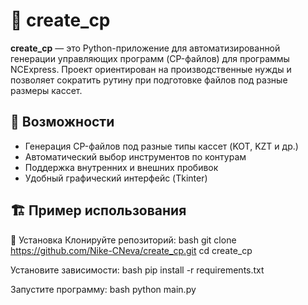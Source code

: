# 🧾 create_cp

**create_cp** — это Python-приложение для автоматизированной генерации управляющих программ (CP-файлов) для программы NCExpress.
Проект ориентирован на производственные нужды и позволяет сократить рутину при подготовке файлов под разные размеры кассет.

## 🚀 Возможности

- Генерация CP-файлов под разные типы кассет (KOT, KZT и др.)
- Автоматический выбор инструментов по контурам
- Поддержка внутренних и внешних пробивок
- Удобный графический интерфейс (Tkinter)

## 🏗 Пример использования
🔧 Установка
Клонируйте репозиторий:
bash
git clone https://github.com/Nike-CNeva/create_cp.git
cd create_cp

Установите зависимости:
bash
pip install -r requirements.txt

Запустите программу:
bash
python main.py
